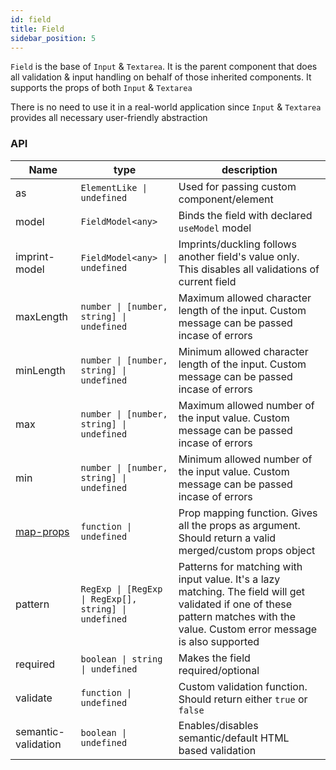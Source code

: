 ```yaml
---
id: field
title: Field
sidebar_position: 5
---
```


`Field` is the base of `Input` & `Textarea`. It is the parent component that does all validation & input handling on behalf of those inherited components. It supports the props of both `Input` & `Textarea`

There is no need to use it in a real-world application since `Input` & `Textarea` provides all necessary user-friendly abstraction

### API

| Name                                                          | type                                                  | description                                                                                                                                                                       |
| ------------------------------------------------------------- | ----------------------------------------------------- | --------------------------------------------------------------------------------------------------------------------------------------------------------------------------------- |
| as                                                            | `ElementLike \| undefined`                            | Used for passing custom component/element                                                                                                                                         |
| model                                                         | `FieldModel<any>`                                     | Binds the field with declared `useModel` model                                                                                                                                    |
| imprint-model                                                 | `FieldModel<any> \| undefined`                        | Imprints/duckling follows another field's value only. This disables all validations of current field                                                                              |
| maxLength                                                     | `number \| [number, string] \| undefined`             | Maximum allowed character length of the input. Custom message can be passed incase of errors                                                                                      |
| minLength                                                     | `number \| [number, string] \| undefined`             | Minimum allowed character length of the input. Custom message can be passed incase of errors                                                                                      |
| max                                                           | `number \| [number, string] \| undefined`             | Maximum allowed number of the input value. Custom message can be passed incase of errors                                                                                          |
| min                                                           | `number \| [number, string] \| undefined`             | Minimum allowed number of the input value. Custom message can be passed incase of errors                                                                                          |
| [map-props](/docs/tutorials/3rd-party-ui-libraries#map-props) | `function \| undefined`                               | Prop mapping function. Gives all the props as argument. Should return a valid merged/custom props object                                                                          |
| pattern                                                       | `RegExp \| [RegExp \| RegExp[], string] \| undefined` | Patterns for matching with input value. It's a lazy matching. The field will get validated if one of these pattern matches with the value. Custom error message is also supported |
| required                                                      | `boolean \| string \| undefined`                      | Makes the field required/optional                                                                                                                                                 |
| validate                                                      | `function \| undefined`                               | Custom validation function. Should return either `true` or `false`                                                                                                                |
| semantic-validation                                           | `boolean \| undefined`                                | Enables/disables semantic/default HTML based validation                                                                                                                           |

